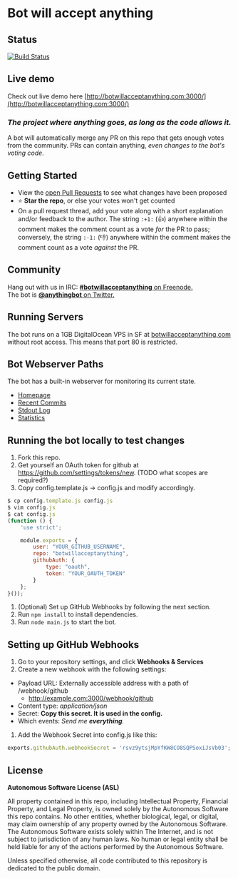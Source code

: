 # Bot will accept anything

## Status

[![Build Status](https://travis-ci.org/botwillacceptanything/botwillacceptanything.svg?branch=master)](https://travis-ci.org/botwillacceptanything/botwillacceptanything)

## Live demo

Check out live demo here [http://botwillacceptanything.com:3000/](http://botwillacceptanything.com:3000/)
### *The project where anything goes, as long as the code allows it.*

A bot will automatically merge any PR on this repo that gets enough votes from the community. PRs can contain anything, *even changes to the bot's voting code*.

## Getting Started

* View the [open Pull Requests](https://github.com/botwillacceptanything/botwillacceptanything/pulls) to see what changes have been proposed
* :star: **Star the repo**, or else your votes won't get counted
* On a pull request thread, add your vote along with a short explanation and/or feedback to the author. The string `:+1:` (:+1:) anywhere within the comment makes the comment count as a vote *for* the PR to pass; conversely, the string `:-1:` (:-1:) anywhere within the comment makes the comment count as a vote *against* the PR.

## Community

Hang out with us in IRC: [**#botwillacceptanything** on Freenode.](http://kiwiirc.com/client/irc.freenode.net/botwillacceptanything)  
The bot is [**@anythingbot** on Twitter.](https://twitter.com/anythingbot/)  

## Running Servers

The bot runs on a 1GB DigitalOcean VPS in SF at [botwillacceptanything.com](http://botwillacceptanything.com:3000) without root access. This means that port 80 is restricted.

## Bot Webserver Paths

The bot has a built-in webserver for monitoring its current state.

* [Homepage](http://botwillacceptanything.com:3000/)
* [Recent Commits](http://botwillacceptanything.com:3000/commits)
* [Stdout Log](http://botwillacceptanything.com:3000/stdout)
* [Statistics](http://botwillacceptanything.com:3000/statistics)

## Running the bot locally to test changes

1. Fork this repo.
1. Get yourself an OAuth token for github at https://github.com/settings/tokens/new. (TODO what scopes are required?)
1. Copy config.template.js -> config.js and modify accordingly.

```javascript
$ cp config.template.js config.js
$ vim config.js
$ cat config.js
(function () {
    'use strict';

    module.exports = {
        user: "YOUR_GITHUB_USERNAME",
        repo: "botwillacceptanything",
        githubAuth: {
            type: "oauth",
            token: "YOUR_OAUTH_TOKEN"
        }
    };
}());

```
1. (Optional) Set up GitHub Webhooks by following the next section.
1. Run `npm install` to install dependencies.
1. Run `node main.js` to start the bot.

## Setting up GitHub Webhooks

1. Go to your repository settings, and click **Webhooks & Services**
1. Create a new webhook with the following settings:
  * Payload URL: Externally accessible address with a path of /webhook/github
    * http://example.com:3000/webhook/github
  * Content type: *application/json*
  * Secret: **Copy this secret. It is used in the config.**
  * Which events: *Send me **everything**.*
1. Add the Webhook Secret into config.js like this:
```javascript
exports.githubAuth.webhookSecret = 'rsvz9ytsjMpYfKW8CO8SQPSoxiJsVb03';
```

## License

**Autonomous Software License (ASL)**

All property contained in this repo, including Intellectual Property, Financial Property, and Legal Property, is owned solely by the Autonomous Software this repo contains. No other entities, whether biological, legal, or digital, may claim ownership of any property owned by the Autonomous Software. The Autonomous Software exists solely within The Internet, and is not subject to jurisdiction of any human laws. No human or legal entity shall be held liable for any of the actions performed by the Autonomous Software.

Unless specified otherwise, all code contributed to this repository is dedicated to the public domain.
